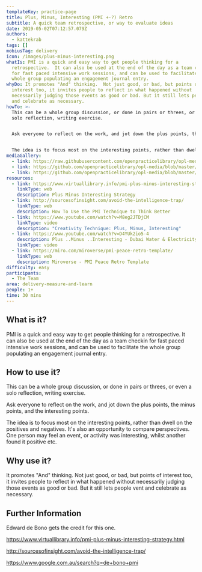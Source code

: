 ```yaml
---
templateKey: practice-page
title: Plus, Minus, Interesting (PMI +-?) Retro
subtitle: A quick team retrospective, or way to evaluate ideas
date: 2019-05-02T07:12:57.079Z
authors:
  - kattekrab
tags: []
mobiusTag: delivery
icon: /images/plus-minus-interesting.png
whatIs: PMI is a quick and easy way to get people thinking for a
  retrospective.  It can also be used at the end of the day as a team checkin
  for fast paced intensive work sessions, and can be used to facilitate the
  whole group populating an engagement journal entry.
whyDo: It promotes "And" thinking.  Not just good, or bad, but points of
  interest too, it invites people to reflect in what happened without
  necessarily judging those events as good or bad. But it still lets people vent
  and celebrate as necessary.
howTo: >-
  This can be a whole group discussion, or done in pairs or threes, or even a
  solo reflection, writing exercise.


  Ask everyone to reflect on the work, and jot down the plus points, the minus points, and the interesting points.


  The idea is to focus most on the interesting points, rather than dwell on the positives and negatives.  It's also an opportunity to compare perspectives.  One person may feel an event, or activity was interesting, whilst another found it positive etc.
mediaGallery:
  - link: https://raw.githubusercontent.com/openpracticelibrary/opl-media/master/PMI-peace-retro.png
  - link: https://github.com/openpracticelibrary/opl-media/blob/master/images/Plus%20Minus%20Interesting.png?raw=true
  - link: https://github.com/openpracticelibrary/opl-media/blob/master/images/PMI2.gif?raw=true
resources:
  - link: https://www.virtuallibrary.info/pmi-plus-minus-interesting-strategy.html
    linkType: web
    description: Plus Minus Interesting Strategy
  - link: http://sourcesofinsight.com/avoid-the-intelligence-trap/
    linkType: web
    description: How To Use the PMI Technique to Think Better
  - link: https://www.youtube.com/watch?v=M8eg2JTDjCM
    linkType: video
    description: "Creativity Technique: Plus, Minus, Interesting"
  - link: https://www.youtube.com/watch?v=D4YUk2io5-4
    description: Plus ..Minus ..Interesting - Dubai Water & Electricity Innovation Toolkit
    linkType: video
  - link: https://miro.com/miroverse/pmi-peace-retro-template/
    linkType: web
    description: Miroverse - PMI Peace Retro Template
difficulty: easy
participants:
  - The Team
area: delivery-measure-and-learn
people: 1+
time: 30 mins
---
```

## What is it?

PMI is a quick and easy way to get people thinking for a retrospective. It can also be used at the end of the day as a team checkin for fast paced intensive work sessions, and can be used to facilitate the whole group populating an engagement journal entry.

## How to use it?

This can be a whole group discussion, or done in pairs or threes, or even a solo reflection, writing exercise.

Ask everyone to reflect on the work, and jot down the plus points, the minus points, and the interesting points.

The idea is to focus most on the interesting points, rather than dwell on the positives and negatives. It's also an opportunity to compare perspectives. One person may feel an event, or activity was interesting, whilst another found it positive etc.

## Why use it?

It promotes "And" thinking. Not just good, or bad, but points of interest too, it invites people to reflect in what happened without necessarily judging those events as good or bad. But it still lets people vent and celebrate as necessary.

## Further Information

Edward de Bono gets the credit for this one.

https://www.virtuallibrary.info/pmi-plus-minus-interesting-strategy.html

http://sourcesofinsight.com/avoid-the-intelligence-trap/

https://www.google.com.au/search?q=de+bono+pmi
